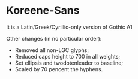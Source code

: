 # Koreene-Sans
It is a Latin/Greek/Cyrillic-only version of Gothic A1

Other changes (in no particular order):
- Removed all non-LGC glyphs;
- Reduced caps height to 700 in all weights;
- Set ellipsis and twodotenleader to baseline;
- Scaled by 70 pencent the hyphens.
